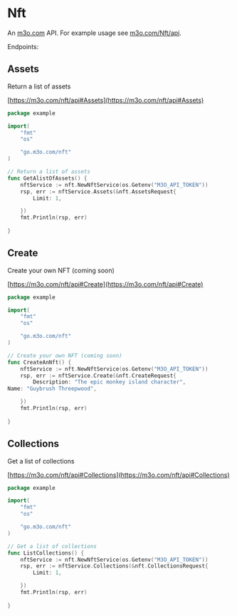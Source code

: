 # Nft

An [m3o.com](https://m3o.com) API. For example usage see [m3o.com/Nft/api](https://m3o.com/Nft/api).

Endpoints:

## Assets

Return a list of assets


[https://m3o.com/nft/api#Assets](https://m3o.com/nft/api#Assets)

```go
package example

import(
	"fmt"
	"os"

	"go.m3o.com/nft"
)

// Return a list of assets
func GetAlistOfAssets() {
	nftService := nft.NewNftService(os.Getenv("M3O_API_TOKEN"))
	rsp, err := nftService.Assets(&nft.AssetsRequest{
		Limit: 1,

	})
	fmt.Println(rsp, err)
	
}
```
## Create

Create your own NFT (coming soon)


[https://m3o.com/nft/api#Create](https://m3o.com/nft/api#Create)

```go
package example

import(
	"fmt"
	"os"

	"go.m3o.com/nft"
)

// Create your own NFT (coming soon)
func CreateAnNft() {
	nftService := nft.NewNftService(os.Getenv("M3O_API_TOKEN"))
	rsp, err := nftService.Create(&nft.CreateRequest{
		Description: "The epic monkey island character",
Name: "Guybrush Threepwood",

	})
	fmt.Println(rsp, err)
	
}
```
## Collections

Get a list of collections


[https://m3o.com/nft/api#Collections](https://m3o.com/nft/api#Collections)

```go
package example

import(
	"fmt"
	"os"

	"go.m3o.com/nft"
)

// Get a list of collections
func ListCollections() {
	nftService := nft.NewNftService(os.Getenv("M3O_API_TOKEN"))
	rsp, err := nftService.Collections(&nft.CollectionsRequest{
		Limit: 1,

	})
	fmt.Println(rsp, err)
	
}
```
